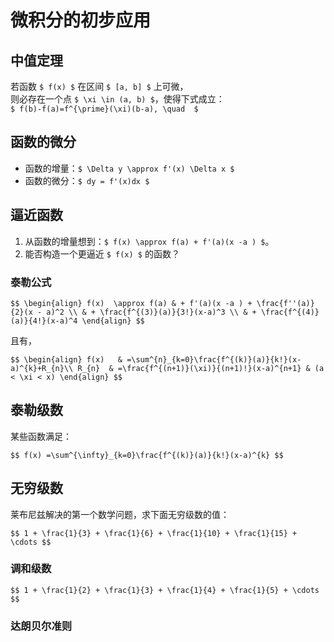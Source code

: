 # 微积分的初步应用

		
## 中值定理

若函数 `$ f(x) $` 在区间 `$ [a, b] $` 上可微，  
则必存在一个点 `$ \xi \in (a, b) $`，使得下式成立：  
`$ f(b)-f(a)=f^{\prime}(\xi)(b-a), \quad  $`

		
## 函数的微分

- 函数的增量：`$ \Delta y \approx f'(x) \Delta x $`
- 函数的微分：`$ dy = f'(x)dx $`

		
## 逼近函数

1. 从函数的增量想到：`$ f(x) \approx f(a) + f'(a)(x -a ) $`。
1. 能否构造一个更逼近 `$ f(x) $` 的函数？

	
### 泰勒公式

`$$
\begin{align}
    f(x)  \approx f(a) & + f'(a)(x -a ) + \frac{f''(a)}{2}(x - a)^2 \\
                       & + \frac{f^{(3)}(a)}{3!}(x-a)^3 \\
                       & + \frac{f^{(4)}(a)}{4!}(x-a)^4
\end{align}
$$`

且有，

`$$
\begin{align}
    f(x)   & =\sum^{n}_{k=0}\frac{f^{(k)}(a)}{k!}(x-a)^{k}+R_{n}\\
    R_{n}  & =\frac{f^{(n+1)}(\xi)}{(n+1)!}(x-a)^{n+1} & (a < \xi < x)
\end{align}
$$`

		
## 泰勒级数

某些函数满足：

`$$
f(x) =\sum^{\infty}_{k=0}\frac{f^{(k)}(a)}{k!}(x-a)^{k}
$$`

		
## 无穷级数

莱布尼兹解决的第一个数学问题，求下面无穷级数的值：

`$$
1 + \frac{1}{3} + \frac{1}{6} + \frac{1}{10} + \frac{1}{15} + \cdots
$$`

	
### 调和级数

`$$
1 + \frac{1}{2} + \frac{1}{3} + \frac{1}{4} + \frac{1}{5} + \cdots
$$`

	
### 达朗贝尔准则

